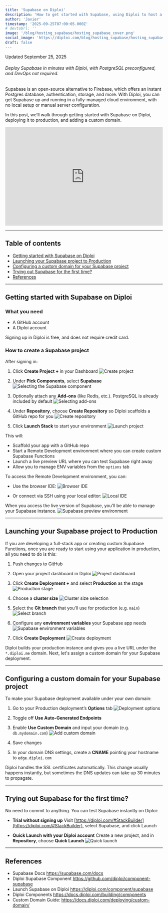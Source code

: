 ```yaml
---
title: 'Supabase on Diploi'
description: 'How to get started with Supabase, using Diploi to host a project.'
author: 'Javier'
timestamp: '2025-09-25T07:00:05.000Z'
# devtoUrl: ''
image: '/blog/hosting_supabase/hosting_supabase_cover.png'
social_image: 'https://diploi.com/blog/hosting_supabase/hosting_supabase_og.png'
draft: false
---
```


Updated <time datetime="2025-09-25T10:14:05.000Z">September 25, 2025</time>

###### Deploy Supabase in minutes with Diploi, with PostgreSQL preconfigured, and DevOps not required.

Supabase is an open-source alternative to Firebase, which offers an instant Postgres database, authentication, storage, and more. With Diploi, you can get Supabase up and running in a fully-managed cloud environment, with no local setup or manual server configuration.

In this post, we’ll walk through getting started with Supabase on Diploi, deploying it to production, and adding a custom domain.

<div style="display:flex; justify-content:center; width:100%">
    <iframe width="560" height="315" src="https://www.youtube.com/embed/kzJp9s_2BHc?si=eApHV7CvPR8BX7Ym" title="Using Diploi to host Supabase instances" frameborder="0" allow="accelerometer; autoplay; clipboard-write; encrypted-media; gyroscope; picture-in-picture; web-share" referrerpolicy="strict-origin-when-cross-origin" allowfullscreen></iframe>
</div>

---

## Table of contents

- [Getting started with Supabase on Diploi](#getting-started-with-supabase-on-diploi)
- [Launching your Supabase project to Production](#launching-your-supabase-project-to-production)
- [Configuring a custom domain for your Supabase project](#configuring-a-custom-domain-for-your-supabase-project)
- [Trying out Supabase for the first time?](#trying-out-supabase-for-the-first-time)
- [References](#references)

---

## Getting started with Supabase on Diploi

### What you need

- A GitHub account
- A Diploi account

Signing up in Diploi is free, and does not require credit card.

### How to create a Supabase project

After signing in:

1. Click **Create Project +** in your Dashboard
   ![Create project](../../../images/blog/create-project.png)

2. Under **Pick Components**, select **Supabase**
   ![Selecting the Supabase component](supabase-component.png)

3. Optionally attach any **Add-ons** (like Redis, etc.). PostgreSQL is already included by default
   ![Selecting add-ons](../../../images/blog/selecting-add-ons.png)

4. Under **Repository**, choose **Create Repository** so Diploi scaffolds a GitHub repo for you
   ![Create repository](../../../images/blog/creating-a-repo.png)

5. Click **Launch Stack** to start your environment
   ![Launch project](../../../images/blog/launch-project.png)

This will:

- Scaffold your app with a GitHub repo
- Start a Remote Development environment where you can create custom Supabase Functions
- Launch a live preview URL where you can test Supabase right away
- Allow you to manage ENV variables from the `options` tab

To access the Remote Development environment, you can:

- Use the browser IDE:
  ![Browser IDE](../../../images/blog/browser-ide.png)

- Or connect via SSH using your local editor:
  ![Local IDE](../../../images/blog/using-a-local-ide.png)

When you access the live version of Supabase, you'll be able to manage your Supabase instance.
![Supabase preview environment](supabase-preview.png)

---

## Launching your Supabase project to Production

If you are developing a full-stack app or creating custom Supabase Functions, once you are ready to start using your application in production, all you need to do is this:

1. Push changes to GitHub

2. Open your project dashboard in Diploi
   ![Project dashboard](supabase-project-dashboard.png)

3. Click **Create Deployment +** and select **Production** as the stage
   ![Production stage](../../../images/blog/production-stage.png)

4. Choose a **cluster size**
   ![Cluster size selection](../../../images/blog/cluster-size-selection.png)

5. Select the **Git branch** that you'll use for production (e.g. `main`)
   ![Select branch](../../../images/blog/selecting-a-branch.png)

6. Configure any **environment variables** your Supabase app needs
   ![Supabase environment variables](supabase-env-variables.png)

7. Click **Create Deployment**
   ![Create deployment](../../../images/blog/creating-deployment.png)

Diploi builds your production instance and gives you a live URL under the `*.diploi.me` domain. Next, let's assign a custom domain for your Supabase deployment.

---

## Configuring a custom domain for your Supabase project

To make your Supabase deployment available under your own domain:

1. Go to your Production deployment’s **Options** tab
   ![Deployment options](../../../images/blog/deployment-options.png)

2. Toggle off **Use Auto-Generated Endpoints**

3. Enable **Use Custom Domain** and input your domain (e.g. `db.mydomain.com`)
   ![Add custom domain](../../../images/blog/adding-a-custom-domain.png)

4. Save changes

5. In your domain DNS settings, create a **CNAME** pointing your hostname to `edge.diploi.com`

Diploi handles the SSL certificates automatically. This change usually happens instantly, but sometimes the DNS updates can take up 30 minutes to propagate.

---

## Trying out Supabase for the first time?

No need to commit to anything. You can test Supabase instantly on Diploi:

- **Trial without signing up**
  Visit [https://diploi.com/#StackBuilder](https://diploi.com/#StackBuilder), select Supabase, and click Launch

- **Quick Launch with your Diploi account**
  Create a new project, and in **Repository**, choose **Quick Launch**
  ![Quick launch](../../../images/blog/quick-launch.png)

---

## References

- Supabase Docs https://supabase.com/docs
- Diploi Supabase Component https://github.com/diploi/component-supabase
- Launch Supabase on Diploi https://diploi.com/component/supabase
- Diploi Components https://docs.diploi.com/building/components
- Custom Domain Guide: https://docs.diploi.com/deploying/custom-domain/
